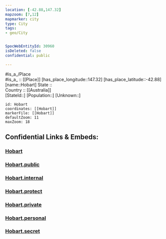```yaml
---
location: [-42.88,147.32] 
mapzoom: [7,12] 
mapmarker: city 
type: City
tags:
- geo/City


SpocWebEntityId: 30960
isDeleted: false
confidential: public

---
```

#is_a_/Place  
#is_a_ :: [[Place]] 
[has_place_longitude::147.32] 
[has_place_latitude::-42.88] 
[name::Hobart] 
State ::  
Country :: [[Australia]]  
[StateId::] 
[Population::] 
[Unknown::] 


```leaflet
id: Hobart
coordinates: [[Hobart]] 
markerFile: [[Hobart]] 
defaultZoom: 11 
maxZoom: 18
```


## Confidential Links & Embeds: 

### [Hobart](/_Standards/Earth/Continent/Australasia/Australia/Counties/Tasmania/City/Hobart.md) 

### [Hobart.public](/_public/Earth/Continent/Australasia/Australia/Counties/Tasmania/City/Hobart.public.md) 

### [Hobart.internal](/_internal/Earth/Continent/Australasia/Australia/Counties/Tasmania/City/Hobart.internal.md) 

### [Hobart.protect](/_protect/Earth/Continent/Australasia/Australia/Counties/Tasmania/City/Hobart.protect.md) 

### [Hobart.private](/_private/Earth/Continent/Australasia/Australia/Counties/Tasmania/City/Hobart.private.md) 

### [Hobart.personal](/_personal/Earth/Continent/Australasia/Australia/Counties/Tasmania/City/Hobart.personal.md) 

### [Hobart.secret](/_secret/Earth/Continent/Australasia/Australia/Counties/Tasmania/City/Hobart.secret.md)

